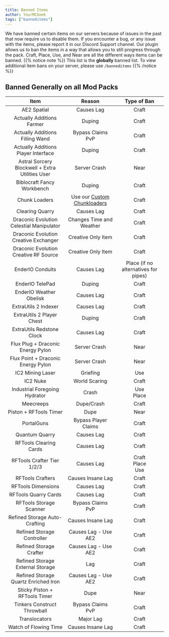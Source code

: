 ```yaml
---
title: Banned Items
author: YourMCGeek
tags: ["banneditems"]
---
```



We have banned certain items on our servers because of issues in the past that now require us to disable them. If you encounter a bug, or any issue with the items, please report it in our Discord Support channel. Our plugin allows us to ban the items in a way that allows you to still progress through the pack. Craft, Place, Use, and Near are all the different ways items can be banned. 
{{% notice note %}}
This list is the **globally** banned list. To view additional item bans on your server, please use ``/banneditems``
{{% /notice %}}

## Banned Generally on all Mod Packs
| Item | Reason | Type of Ban |
|:-----:|:------:|:-----------:|
| AE2 Spatial | Causes Lag | Craft |
| Actually Additions Farmer | Duping | Craft |
| Actually Additions Filling Wand | Bypass Claims<br>PvP | Craft |
| Actually Additions Player Interface | Duping | Craft |
| Astral Sorcery Blockwell + Extra Utilities User | Server Crash | Near |
| Biblocraft Fancy Workbench | Duping | Craft |
| Chunk Loaders | Use our [Custom Chunkloaders](../wiki/guides#chunk-loaders) | Craft |
| Clearing Quarry | Causes Lag | Craft |
| Draconic Evolution Celestial Manipulator | Changes Time and Weather | Craft |
| Draconic Evolution Creative Exchanger | Creative Only Item | Craft |
| Draconic Evolution Creative RF Source | Creative Only Item | Craft |
| EnderIO Conduits | Causes Lag | Place (if no alternatives for pipes) |
| EnderIO TelePad | Duping | Craft |
| EnderIO Weather Obelisk | Causes Lag | Craft |
| ExtraUtils 2 Indexer | Causes Lag | Craft |
| ExtraUtils 2 Player Chest | Duping | Craft |
| ExtraUtils Redstone Clock | Causes Lag | Craft |
| Flux Plug + Draconic Energy Pylon | Server Crash | Near |
| Flux Point + Draconic Energy Pylon | Server Crash | Near |
| IC2 Mining Laser | Griefing | Use |
| IC2 Nuke | World Scaring | Craft |
| Industrial Foregoing Hydrator | Crash | Use<br>Place |
| Meecreeps | Dupe/Crash | Craft |
| Piston + RFTools Timer | Dupe | Near |
| PortalGuns | Bypass Player Claims | Craft |
| Quantum Quarry | Causes Lag | Craft |
| RFTools Clearing Cards | Causes Lag | Craft |
| RFTools Crafter Tier 1/2/3 | Causes Lag | Craft<br>Place<br>Use |
| RFTools Crafters | Causes Insane Lag  | Craft |
| RFTools Dimensions | Causes Lag | Craft |
| RFTools Quarry Cards | Causes Lag | Craft |
| RFTools Storage Scanner | Bypass Claims<br>PvP | Craft |
| Refined Storage Auto-Crafting | Causes Insane Lag | Craft |
| Refined Storage Controller | Causes Lag - Use AE2 | Craft |
| Refined Storage Crafter | Causes Lag - Use AE2 | Craft |
| Refined Storage External Storage | Lag | Craft |
| Refined Storage Quartz Enriched Iron | Causes Lag - Use AE2 | Craft |
| Sticky Piston + RFTools Timer | Dupe | Near |
| Tinkers Construct Throwball | Bypass Claims<br>PvP | Craft |
| Translocators | Major Lag | Craft |
| Watch of Flowing Time | Causes Insane Lag | Craft |

